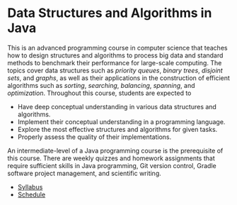 # Data Structures and Algorithms in Java

This is an advanced programming course in computer science that teaches how to design structures and algorithms to process big data and standard methods to benchmark their performance for large-scale computing.
The topics cover data structures such as _priority queues_, _binary trees_, _disjoint sets_, and _graphs_, as well as their applications in the construction of efficient algorithms such as _sorting_, _searching_, _balancing_, _spanning_, and _optimization_.
Throughout this course, students are expected to

* Have deep conceptual understanding in various data structures and algorithms.
* Implement their conceptual understanding in a programming language.
* Explore the most effective structures and algorithms for given tasks.
* Properly assess the quality of their implementations.

An intermediate-level of a Java programming course is the prerequisite of this course.
There are weekly quizzes and homework assignments that require sufficient skills in Java programming, Git version control, Gradle software project management, and scientific writing.

* [Syllabus](doc/syllabus.md)
* [Schedule](doc/schedule.md)
